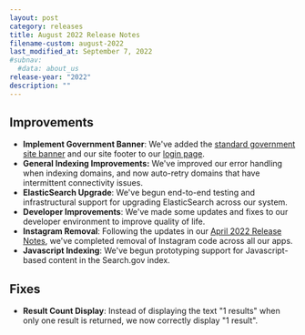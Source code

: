 ```yaml
---
layout: post
category: releases
title: August 2022 Release Notes
filename-custom: august-2022
last_modified_at: September 7, 2022
#subnav:
  #data: about_us
release-year: "2022"
description: ""
---
```

## Improvements

* **Implement Government Banner**: We've added the [standard government site banner](https://designsystem.digital.gov/components/banner/) and our site footer to our [login page](https://search.usa.gov/login).
* **General Indexing Improvements:** We've improved our error handling when indexing domains, and now auto-retry domains that have intermittent connectivity issues.
* **ElasticSearch Upgrade**: We've begun end-to-end testing and infrastructural support for upgrading ElasticSearch across our system.
* **Developer Improvements**: We've made some updates and fixes to our developer environment to improve quality of life.
* ﻿**Instagram Removal**: Following the updates in our [April 2022 Release Notes](https://search.gov/about/updates/releases/april-2022.html), we've completed removal of Instagram code across all our apps. ﻿
* **Javascript Indexing**: We've begun prototyping support for Javascript-based content in the Search.gov index.

## Fixes

* **Result Count Display**: Instead of displaying the text "1 results" when only one result is returned, we now correctly display "1 result".
